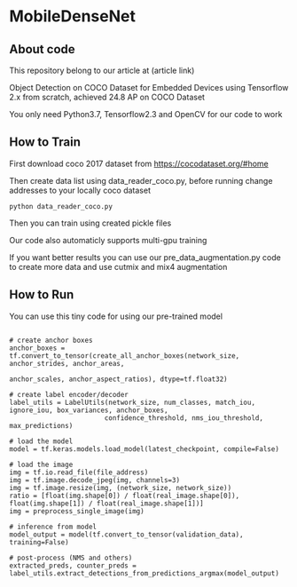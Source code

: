 # MobileDenseNet



## About code

This repository belong to our article at (article link)

Object Detection on COCO Dataset for Embedded Devices using Tensorflow 2.x from scratch, achieved 24.8 AP on COCO Dataset

You only need Python3.7, Tensorflow2.3 and OpenCV for our code to work

## How to Train 

First download coco 2017 dataset from https://cocodataset.org/#home

Then create data list using data_reader_coco.py, before running change addresses to your locally coco dataset

``` python data_reader_coco.py ```

Then you can train using created pickle files

Our code also automaticly supports multi-gpu training

If you want better results you can use our pre_data_augmentation.py code to create more data and use cutmix and mix4 augmentation

## How to Run

You can use this tiny code for using our pre-trained model

```

# create anchor boxes
anchor_boxes = tf.convert_to_tensor(create_all_anchor_boxes(network_size, anchor_strides, anchor_areas,
                                                            anchor_scales, anchor_aspect_ratios), dtype=tf.float32)
                                                            
# create label encoder/decoder
label_utils = LabelUtils(network_size, num_classes, match_iou, ignore_iou, box_variances, anchor_boxes,
                        confidence_threshold, nms_iou_threshold, max_predictions)

# load the model
model = tf.keras.models.load_model(latest_checkpoint, compile=False)

# load the image
img = tf.io.read_file(file_address)
img = tf.image.decode_jpeg(img, channels=3)
img = tf.image.resize(img, (network_size, network_size))
ratio = [float(img.shape[0]) / float(real_image.shape[0]), float(img.shape[1]) / float(real_image.shape[1])]
img = preprocess_single_image(img)

# inference from model
model_output = model(tf.convert_to_tensor(validation_data), training=False)

# post-process (NMS and others)
extracted_preds, counter_preds = label_utils.extract_detections_from_predictions_argmax(model_output)

```


